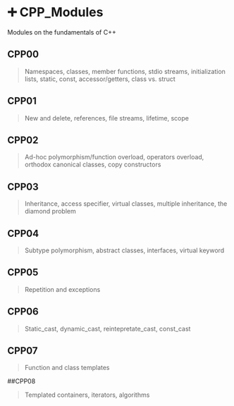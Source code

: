 # ➕ CPP_Modules

Modules on the fundamentals of C++

## CPP00
> Namespaces, classes, member functions, stdio streams,
initialization lists, static, const, accessor/getters, class vs. struct

## CPP01
> New and delete, references, file streams, lifetime, scope

## CPP02
> Ad-hoc polymorphism/function overload, operators overload, orthodox canonical classes, copy constructors

## CPP03
> Inheritance, access specifier, virtual classes, multiple inheritance, the diamond problem

## CPP04
> Subtype polymorphism, abstract classes, interfaces, virtual keyword

## CPP05
> Repetition and exceptions

## CPP06
> Static_cast, dynamic_cast, reintepretate_cast, const_cast

## CPP07
> Function and class templates

##CPP08
> Templated containers, iterators, algorithms


